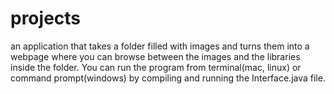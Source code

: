 # projects
an application that takes a folder filled with images and turns them into a webpage where you can browse between the images and the libraries inside the folder.
You can run the program from terminal(mac, linux) or command prompt(windows) by compiling and running the Interface.java file.
